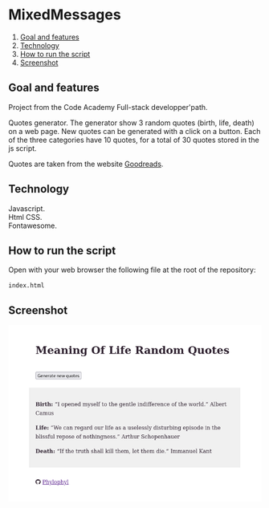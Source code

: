 # MixedMessages


1. [Goal and features](#goal-and-features)
2. [Technology](#technology)
3. [How to run the script](#how-to-run-the-script)
3. [Screenshot](#screenshot)

## Goal and features

Project from the Code Academy Full-stack developper'path.  

Quotes generator. The generator show 3 random quotes (birth, life, death) on a web page. New quotes can be generated with a click on a button. Each of the three categories have 10 quotes, for a total of 30 quotes stored in the js script.  

Quotes are taken from the website [Goodreads](https://www.goodreads.com
).



## Technology

Javascript.  
Html CSS.  
Fontawesome.  



## How to run the script

Open with your web browser the following file at the root of the repository:

	index.html
	
 
	
## Screenshot

![](img/mixed-messages-phylophyl-code-academy.png) 